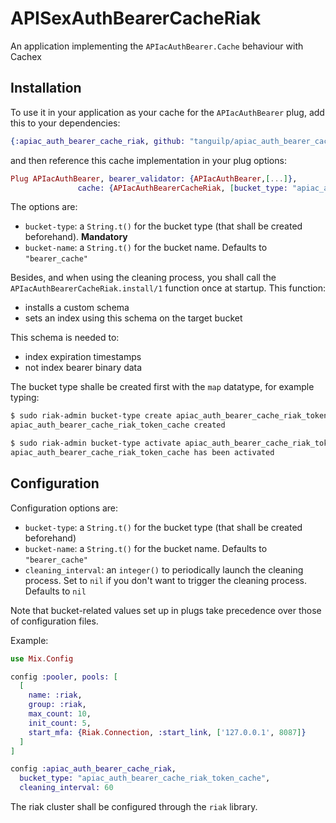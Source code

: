 # APISexAuthBearerCacheRiak

An application implementing the `APIacAuthBearer.Cache` behaviour with Cachex

## Installation

To use it in your application as your cache for the `APIacAuthBearer` plug, add this to your
dependencies:

```elixir
{:apiac_auth_bearer_cache_riak, github: "tanguilp/apiac_auth_bearer_cache_riak", tag: "0.2.0"}
```

and then reference this cache implementation in your plug options:
```elixir
Plug APIacAuthBearer, bearer_validator: {APIacAuthBearer,[...]},
		       cache: {APIacAuthBearerCacheRiak, [bucket_type: "apiac_auth_bearer_cache_riak_token_cache"]}

```

The options are:
- `bucket-type`: a `String.t()` for the bucket type (that shall be created beforehand).
**Mandatory**
- `bucket-name`: a `String.t()` for the bucket name. Defaults to `"bearer_cache"`

Besides, and when using the cleaning process, you shall call the
`APIacAuthBearerCacheRiak.install/1` function once at startup. This function:
- installs a custom schema
- sets an index using this schema on the target bucket

This schema is needed to:
- index expiration timestamps
- not index bearer binary data

The bucket type shalle be created first with the `map` datatype, for example typing:
```bash
$ sudo riak-admin bucket-type create apiac_auth_bearer_cache_riak_token_cache '{"props":{"datatype":"map", "backend":"memory_mult"}}'
apiac_auth_bearer_cache_riak_token_cache created

$ sudo riak-admin bucket-type activate apiac_auth_bearer_cache_riak_token_cache
apiac_auth_bearer_cache_riak_token_cache has been activated
```

## Configuration

Configuration options are:
- `bucket-type`: a `String.t()` for the bucket type (that shall be created beforehand)
- `bucket-name`: a `String.t()` for the bucket name. Defaults to `"bearer_cache"`
- `cleaning_interval`: an `integer()` to periodically launch the cleaning process. Set to `nil`
if you don't want to trigger the cleaning process. Defaults to `nil`

Note that bucket-related values set up in plugs take precedence over those of configuration
files.

Example:
```elixir
use Mix.Config

config :pooler, pools: [
  [
    name: :riak,
    group: :riak,
    max_count: 10,
    init_count: 5,
    start_mfa: {Riak.Connection, :start_link, ['127.0.0.1', 8087]}
  ]
]

config :apiac_auth_bearer_cache_riak,
  bucket_type: "apiac_auth_bearer_cache_riak_token_cache",
  cleaning_interval: 60
```

The riak cluster shall be configured through the `riak` library.

